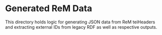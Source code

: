 # Generated ReM Data

This directory holds logic for generating JSON data from ReM teiHeaders and extracting external IDs from legacy RDF as well as respective outputs.
